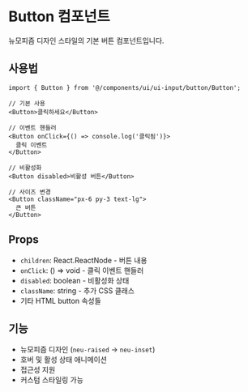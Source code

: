 # Button 컴포넌트

뉴모피즘 디자인 스타일의 기본 버튼 컴포넌트입니다.

## 사용법

```tsx
import { Button } from '@/components/ui/ui-input/button/Button';

// 기본 사용
<Button>클릭하세요</Button>

// 이벤트 핸들러
<Button onClick={() => console.log('클릭됨')}>
  클릭 이벤트
</Button>

// 비활성화
<Button disabled>비활성 버튼</Button>

// 사이즈 변경
<Button className="px-6 py-3 text-lg">
  큰 버튼
</Button>
```

## Props

- `children`: React.ReactNode - 버튼 내용
- `onClick`: () => void - 클릭 이벤트 핸들러
- `disabled`: boolean - 비활성화 상태
- `className`: string - 추가 CSS 클래스
- 기타 HTML button 속성들

## 기능

- 뉴모피즘 디자인 (`neu-raised` → `neu-inset`)
- 호버 및 활성 상태 애니메이션
- 접근성 지원
- 커스텀 스타일링 가능 